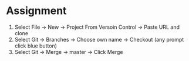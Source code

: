 # Assignment

1) Select File -> New -> Project From Versoin Control -> Paste URL and clone
2) Select Git -> Branches -> Choose own name -> Checkout (any prompt click blue button)
3) Select Git -> Merge -> master -> Click Merge

